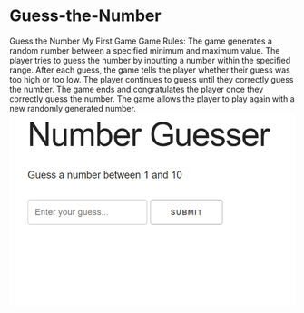 # Guess-the-Number
Guess the Number My First Game
Game Rules:
The game generates a random number between a specified minimum and maximum value.
The player tries to guess the number by inputting a number within the specified range.
After each guess, the game tells the player whether their guess was too high or too low.
The player continues to guess until they correctly guess the number.
The game ends and congratulates the player once they correctly guess the number.
The game allows the player to play again with a new randomly generated number.
![alt text](43864185-df000f5a-9b13-11e8-8f00-2e2cd049dd0f.png)
